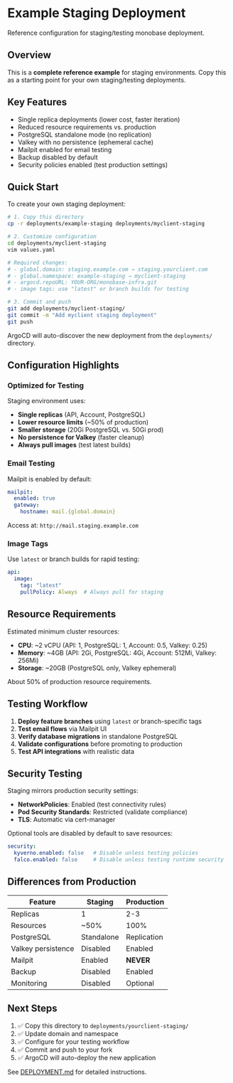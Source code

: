 # Example Staging Deployment

Reference configuration for staging/testing monobase deployment.

## Overview

This is a **complete reference example** for staging environments. Copy this as a starting point for your own staging/testing deployments.

## Key Features

- Single replica deployments (lower cost, faster iteration)
- Reduced resource requirements vs. production
- PostgreSQL standalone mode (no replication)
- Valkey with no persistence (ephemeral cache)
- Mailpit enabled for email testing
- Backup disabled by default
- Security policies enabled (test production settings)

## Quick Start

To create your own staging deployment:

```bash
# 1. Copy this directory
cp -r deployments/example-staging deployments/myclient-staging

# 2. Customize configuration
cd deployments/myclient-staging
vim values.yaml

# Required changes:
# - global.domain: staging.example.com → staging.yourclient.com
# - global.namespace: example-staging → myclient-staging
# - argocd.repoURL: YOUR-ORG/monobase-infra.git
# - image tags: use "latest" or branch builds for testing

# 3. Commit and push
git add deployments/myclient-staging/
git commit -m "Add myclient staging deployment"
git push
```

ArgoCD will auto-discover the new deployment from the `deployments/` directory.

## Configuration Highlights

### Optimized for Testing

Staging environment uses:

- **Single replicas** (API, Account, PostgreSQL)
- **Lower resource limits** (~50% of production)
- **Smaller storage** (20Gi PostgreSQL vs. 50Gi prod)
- **No persistence for Valkey** (faster cleanup)
- **Always pull images** (test latest builds)

### Email Testing

Mailpit is enabled by default:

```yaml
mailpit:
  enabled: true
  gateway:
    hostname: mail.{global.domain}
```

Access at: `http://mail.staging.example.com`

### Image Tags

Use `latest` or branch builds for rapid testing:

```yaml
api:
  image:
    tag: "latest"
    pullPolicy: Always  # Always pull for staging
```

## Resource Requirements

Estimated minimum cluster resources:

- **CPU**: ~2 vCPU (API: 1, PostgreSQL: 1, Account: 0.5, Valkey: 0.25)
- **Memory**: ~4GB (API: 2Gi, PostgreSQL: 4Gi, Account: 512Mi, Valkey: 256Mi)
- **Storage**: ~20GB (PostgreSQL only, Valkey ephemeral)

About 50% of production resource requirements.

## Testing Workflow

1. **Deploy feature branches** using `latest` or branch-specific tags
2. **Test email flows** via Mailpit UI
3. **Verify database migrations** in standalone PostgreSQL
4. **Validate configurations** before promoting to production
5. **Test API integrations** with realistic data

## Security Testing

Staging mirrors production security settings:

- **NetworkPolicies**: Enabled (test connectivity rules)
- **Pod Security Standards**: Restricted (validate compliance)
- **TLS**: Automatic via cert-manager

Optional tools are disabled by default to save resources:

```yaml
security:
  kyverno.enabled: false   # Disable unless testing policies
  falco.enabled: false     # Disable unless testing runtime security
```

## Differences from Production

| Feature | Staging | Production |
|---------|---------|------------|
| Replicas | 1 | 2-3 |
| Resources | ~50% | 100% |
| PostgreSQL | Standalone | Replication |
| Valkey persistence | Disabled | Enabled |
| Mailpit | Enabled | **NEVER** |
| Backup | Disabled | Enabled |
| Monitoring | Disabled | Optional |

## Next Steps

1. ✅ Copy this directory to `deployments/yourclient-staging/`
2. ✅ Update domain and namespace
3. ✅ Configure for your testing workflow
4. ✅ Commit and push to your fork
5. ✅ ArgoCD will auto-deploy the new application

See [DEPLOYMENT.md](../../docs/getting-started/DEPLOYMENT.md) for detailed instructions.
